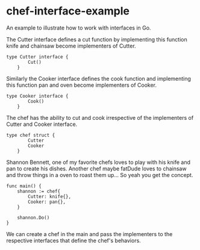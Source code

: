 # chef-interface-example
An example to illustrate how to work with interfaces in Go.

The Cutter interface defines a cut function by implementing this function knife and chainsaw become implementers of Cutter.

``` 
type Cutter interface {
    	Cut()
    }
```

Similarly the Cooker interface defines the cook function and implementing this function pan and oven become implementers of Cooker.

``` 
type Cooker interface {
        Cook()
    }   
```

The chef has the ability to cut and cook irrespective of the implementers of Cutter and Cooker interface.

```
type chef struct {
        Cutter
        Cooker
    }
``` 

Shannon Bennett, one of my favorite chefs loves to play with his knife and pan to create his dishes.
Another chef  maybe fatDude loves to chainsaw and throw things in a oven to roast them up... So yeah you get the concept.

```
func main() {
	shannon := chef{
		Cutter: knife{},
		Cooker: pan{},
	}

	shannon.Do()
}
```

We can create a chef in the main and pass the implementers to the respective interfaces that define the chef's behaviors.


